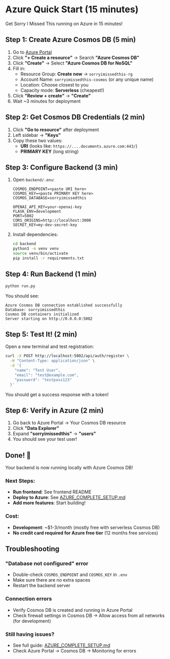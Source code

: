 # Azure Quick Start (15 minutes)

Get Sorry I Missed This running on Azure in 15 minutes!

## Step 1: Create Azure Cosmos DB (5 min)

1. Go to [Azure Portal](https://portal.azure.com)
2. Click **"+ Create a resource"** → Search **"Azure Cosmos DB"**
3. Click **"Create"** → Select **"Azure Cosmos DB for NoSQL"**
4. Fill in:
   - Resource Group: **Create new** → `sorryimissedthis-rg`
   - Account Name: `sorryimissedthis-cosmos` (or any unique name)
   - Location: Choose closest to you
   - Capacity mode: **Serverless** (cheapest!)
5. Click **"Review + create"** → **"Create"**
6. Wait ~3 minutes for deployment

## Step 2: Get Cosmos DB Credentials (2 min)

1. Click **"Go to resource"** after deployment
2. Left sidebar → **"Keys"**
3. Copy these two values:
   - **URI** (looks like: `https://....documents.azure.com:443/`)
   - **PRIMARY KEY** (long string)

## Step 3: Configure Backend (3 min)

1. Open `backend/.env`:
   ```env
   COSMOS_ENDPOINT=<paste URI here>
   COSMOS_KEY=<paste PRIMARY KEY here>
   COSMOS_DATABASE=sorryimissedthis

   OPENAI_API_KEY=your-openai-key
   FLASK_ENV=development
   PORT=5002
   CORS_ORIGINS=http://localhost:3000
   SECRET_KEY=my-dev-secret-key
   ```

2. Install dependencies:
   ```bash
   cd backend
   python3 -m venv venv
   source venv/bin/activate
   pip install -r requirements.txt
   ```

## Step 4: Run Backend (1 min)

```bash
python run.py
```

You should see:
```
Azure Cosmos DB connection established successfully
Database: sorryimissedthis
Cosmos DB containers initialized
Server starting on http://0.0.0.0:5002
```

## Step 5: Test It! (2 min)

Open a new terminal and test registration:

```bash
curl -X POST http://localhost:5002/api/auth/register \
  -H "Content-Type: application/json" \
  -d '{
    "name": "Test User",
    "email": "test@example.com",
    "password": "testpass123"
  }'
```

You should get a success response with a token!

## Step 6: Verify in Azure (2 min)

1. Go back to Azure Portal → Your Cosmos DB resource
2. Click **"Data Explorer"**
3. Expand **"sorryimissedthis"** → **"users"**
4. You should see your test user!

## Done! 🎉

Your backend is now running locally with Azure Cosmos DB!

### Next Steps:

- **Run frontend**: See frontend README
- **Deploy to Azure**: See [AZURE_COMPLETE_SETUP.md](AZURE_COMPLETE_SETUP.md)
- **Add more features**: Start building!

### Cost:
- **Development**: ~$1-3/month (mostly free with serverless Cosmos DB)
- **No credit card required for Azure free tier** (12 months free services)

## Troubleshooting

### "Database not configured" error
- Double-check `COSMOS_ENDPOINT` and `COSMOS_KEY` in `.env`
- Make sure there are no extra spaces
- Restart the backend server

### Connection errors
- Verify Cosmos DB is created and running in Azure Portal
- Check firewall settings in Cosmos DB → Allow access from all networks (for development)

### Still having issues?
- See full guide: [AZURE_COMPLETE_SETUP.md](AZURE_COMPLETE_SETUP.md)
- Check Azure Portal → Cosmos DB → Monitoring for errors
